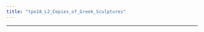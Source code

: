 ```yaml
---
title: "tpo18_L2_Copies_of_Greek_Sculptures"
---
```


<div class="markmap-container">
<div class="markmap">
<script type="text/template">

# Art History Lecture: Copies of Greek Sculptures in Ancient Roman Art <br> 艺术历史讲座：古罗马艺术中的希腊雕塑复制品

## Introduction to Roman Sculpture <br> 罗马雕塑的引言
- The lecture focused on the practice of Roman sculptors often creating copies of famous Greek sculptures. <br> 本次讲座的重点是罗马雕塑家常复制著名的希腊雕塑的做法。

## Roman Conquest and the Influence of Greek Art <br> 罗马的征服和希腊艺术的影响
- In the late fourth century B.C., the Romans began a campaign to expand the Roman Empire and within 300 years, they had conquered most of the Mediterranean area and parts of Europe. <br> 在公元前四世纪末，罗马人开始了扩大罗马帝国的运动，在300年内，他们征服了大部分地中海地区和欧洲的部分地区。
- The Roman army returned to Rome with many works of Greek art, which may have sparked admiration and influence on Roman culture. <br> 罗马军队带回了许多希腊艺术品，这可能在罗马文化中激起了赞赏和影响。

## Traditional View vs Gazda's Challenge <br> 传统观点 vs Gazda 的挑战
- The traditional view in art history suggests that Roman artists copied Greek sculptures because they lacked creativity and skill. <br> 艺术史上的传统观点认为，罗马艺术家复制希腊雕塑是因为他们缺乏创造力和技巧。
- Contemporary art historian Elaine Gazda challenges this view, suggesting that the Romans might have had other motivations, such as admiration for Greek sculpture, and that copying required a significant amount of skill, time, and effort. <br> 当代艺术历史学家 Elaine Gazda 挑战了这个观点，她认为罗马人可能有其他动机，比如对希腊雕塑的欣赏，而且复制需要大量的技巧、时间和努力。

## Function and Meaning of Statues in Roman Culture <br> 在罗马文化中雕像的功能和含义
- According to Gazda, Roman statues were not simply decorative; they had specific functions and conveyed meanings. <br> 据 Gazda 说，罗马雕像不仅仅是装饰性的；它们有特定的功能和传达的含义。
- For example, under the emperor Augustus, portrait statues and Roman coins with the emperor's face were distributed throughout the empire to communicate specific ideas about the emperor and the imperial family, and to familiarize inhabitants of the conquered areas with the Roman way of life. <br> 例如，在奥古斯都皇帝的统治下，带有```markdown
皇帝肖像的雕像和罗马硬币被分发到帝国各地，以传达关于皇帝和皇家家族的特定观念，并使被征服地区的居民熟悉罗马的生活方式。

## Original Roman Sculptures, Copies and Their Techniques <br> 原创罗马雕塑、复制品及其技术
- While some Roman sculptures were original works, many were exact copies or modified versions of Greek statues. This included combining elements of different Greek statues or attaching a Roman's head to the body of a Greek god or athlete. <br> 尽管有些罗马雕塑是原创作品，但许多都是希腊雕塑的精确复制品或修改版。这包括结合不同希腊雕塑的元素，或者将罗马人的头部附在希腊神或运动员的身体上。
- The Romans were known to make plaster casts from molds of the sculptures, then replicate them in marble or bronze in workshops across the empire. This way, they could create statues with removable heads, allowing them to depict an emperor in various roles or even replace the head with that of the next emperor. <br> 众所周知，罗马人会从雕塑的模具中制作石膏模型，然后在帝国各地的车间里用大理石或青铜复制它们。这样，他们可以创造出可移动头部的雕塑，使他们能够描绘皇帝扮演的各种角色，甚至可以用下一位皇帝的头替换掉原来的头。


</script>
</div>
</div>

---